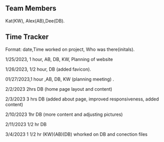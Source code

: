 ## Team Members
Kat(KW), Alex(AB),Dee(DB).

## Time Tracker
Format: date,Time worked on project, Who was there(initals).

1/25/2023, 1 hour, AB, DB, KW, Planning of website

1/26/2023, 1/2 hour, DB (added favicon).

01/27/2023,1 hour ,AB, DB, KW (planning meeting) . 

2/2/2023 2hrs DB (home page layout and content)

2/3/2023 3 hrs DB (added about page, improved responsiveness, added content)

2/10/2023 1hr DB (more content and adjusting pictures)

2/11/2023 1/2 hr DB

3/4/2023 1 1/2 hr (KW)(AB)(DB) whorked on DB and conection files

